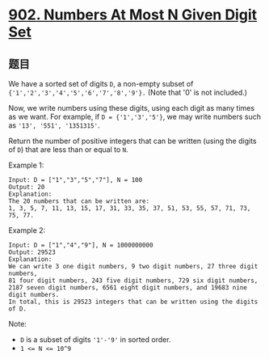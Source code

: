 # [902. Numbers At Most N Given Digit Set](https://leetcode.com/problems/numbers-at-most-n-given-digit-set/)

## 题目

We have a sorted set of digits `D`, a non-empty subset of `{'1','2','3','4','5','6','7','8','9'}.` (Note that '0' is not included.)

Now, we write numbers using these digits, using each digit as many times as we want. For example, if `D = {'1','3','5'}`, we may write numbers such as `'13', '551', '1351315'`.

Return the number of positive integers that can be written (using the digits of `D`) that are less than or equal to `N`.

Example 1:

```text
Input: D = ["1","3","5","7"], N = 100
Output: 20
Explanation:
The 20 numbers that can be written are:
1, 3, 5, 7, 11, 13, 15, 17, 31, 33, 35, 37, 51, 53, 55, 57, 71, 73, 75, 77.
```

Example 2:

```text
Input: D = ["1","4","9"], N = 1000000000
Output: 29523
Explanation:
We can write 3 one digit numbers, 9 two digit numbers, 27 three digit numbers,
81 four digit numbers, 243 five digit numbers, 729 six digit numbers,
2187 seven digit numbers, 6561 eight digit numbers, and 19683 nine digit numbers.
In total, this is 29523 integers that can be written using the digits of D.
```

Note:

- `D` is a subset of digits `'1'-'9'` in sorted order.
- `1 <= N <= 10^9`
